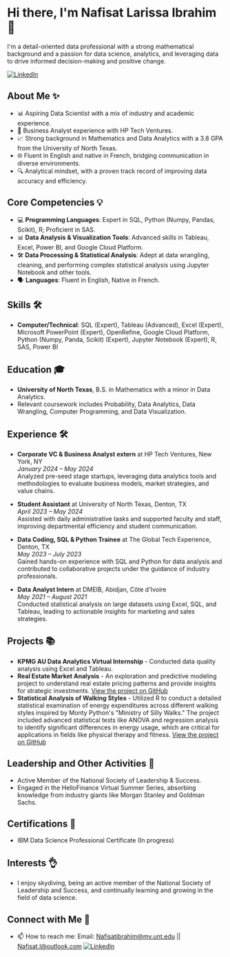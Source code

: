 # Hi there, I'm Nafisat Larissa Ibrahim 🤝

I'm a detail-oriented data professional with a strong mathematical background and a passion for data science, analytics, and leveraging data to drive informed decision-making and positive change.

[![LinkedIn](https://img.shields.io/badge/LinkedIn-blue?style=flat-square&logo=linkedin&logoColor=white)](https://www.linkedin.com/in/nafisat-ibrahim-14508725a)

## About Me ✨
- 📊 Aspiring Data Scientist with a mix of industry and academic experience.
- 🏦 Business Analyst experience with HP Tech Ventures.
- 📈 Strong background in Mathematics and Data Analytics with a 3.8 GPA from the University of North Texas.
- 🌐 Fluent in English and native in French, bridging communication in diverse environments.
- 🔍 Analytical mindset, with a proven track record of improving data accuracy and efficiency.

## Core Competencies 💡
- 💻 **Programming Languages**: Expert in SQL, Python (Numpy, Pandas, Scikit), R; Proficient in SAS.
- 📊 **Data Analysis & Visualization Tools**: Advanced skills in Tableau, Excel, Power BI, and Google Cloud Platform.
- 🛠 **Data Processing & Statistical Analysis**: Adept at data wrangling, cleaning, and performing complex statistical analysis using Jupyter Notebook and other tools.
- 🗣 **Languages**: Fluent in English, Native in French.
  
## Skills 🛠️
- **Computer/Technical**: SQL (Expert), Tableau (Advanced), Excel (Expert), Microsoft PowerPoint (Expert), OpenRefine, Google Cloud Platform, Python (Numpy, Panda, Scikit) (Expert), Jupyter Notebook (Expert), R, SAS, Power BI

## Education 🎓
- **University of North Texas**, B.S. in Mathematics with a minor in Data Analytics.
- Relevant coursework includes Probability, Data Analytics, Data Wrangling, Computer Programming, and Data Visualization.

## Experience 🛠
- **Corporate VC & Business Analyst extern** at HP Tech Ventures, New York, NY  
  _January 2024 – May 2024_  
  Analyzed pre-seed stage startups, leveraging data analytics tools and methodologies to evaluate business models, market strategies, and value chains.

- **Student Assistant** at University of North Texas, Denton, TX  
  _April 2023 – May 2024_  
  Assisted with daily administrative tasks and supported faculty and staff, improving departmental efficiency and student communication.

- **Data Coding, SQL & Python Trainee** at The Global Tech Experience, Denton, TX  
  _May 2023 – July 2023_  
  Gained hands-on experience with SQL and Python for data analysis and contributed to collaborative projects under the guidance of industry professionals.

- **Data Analyst Intern** at DMEIB, Abidjan, Côte d'Ivoire  
  _May 2021 – August 2021_  
  Conducted statistical analysis on large datasets using Excel, SQL, and Tableau, leading to actionable insights for marketing and sales strategies.

## Projects 📚
- **KPMG AU Data Analytics Virtual Internship** - Conducted data quality analysis using Excel and Tableau.
- **Real Estate Market Analysis** - An exploration and predictive modeling project to understand real estate pricing patterns and provide insights for strategic investments. [View the project on GitHub](https://github.com/Real-Estate-Analysis-Unveiling-Trends-and-Predicting-Prices)
- **Statistical Analysis of Walking Styles** - Utilized R to conduct a detailed statistical examination of energy expenditures across different walking styles inspired by Monty Python's "Ministry of Silly Walks." The project included advanced statistical tests like ANOVA and regression analysis to identify significant differences in energy usage, which are critical for applications in fields like physical therapy and fitness. [View the project on GitHub](https://github.com/NafisatIbrahim/SillyWalks-EnergyExpenditure)

## Leadership and Other Activities 🌟
- Active Member of the National Society of Leadership & Success.
- Engaged in the HelloFinance Virtual Summer Series, absorbing knowledge from industry giants like Morgan Stanley and Goldman Sachs.

## Certifications 🏅
- IBM Data Science Professional Certificate (In progress)

## Interests 👌
- I enjoy skydiving, being an active member of the National Society of Leadership and Success, and continually learning and growing in the field of data science.

## Connect with Me 🔗
- 📫 How to reach me: Email: Nafisatibrahim@my.unt.edu || Nafisat.l@outlook.com
[![LinkedIn](https://img.shields.io/badge/LinkedIn-blue?style=flat-square&logo=linkedin&logoColor=white)](https://www.linkedin.com/in/nafisat-ibrahim-14508725a)

<!-- Actual link to your LinkedIn profile -->
[linkedin]: https://www.linkedin.com/in/nafisat-ibrahim-14508725a

<!-- Badges -->
[linkedin-badge]: https://img.shields.io/badge/-LinkedIn-blue?style=flat-square&logo=Linkedin&logoColor=white


<!---
Nafisatibrahim/Nafisatibrahim is a ✨ special ✨ repository because its `README.md` (this file) appears on your GitHub profile.
You can click the Preview link to take a look at your changes.
--->
